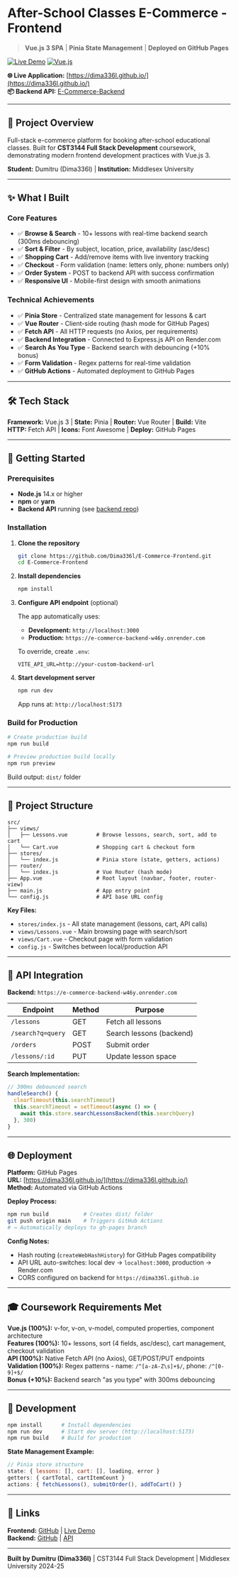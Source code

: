 # After-School Classes E-Commerce - Frontend

> **Vue.js 3 SPA** | **Pinia State Management** | **Deployed on GitHub Pages**

[![Live Demo](https://img.shields.io/badge/demo-live-success)](https://dima336l.github.io/)
[![Vue.js](https://img.shields.io/badge/Vue.js-3.3.4-brightgreen)](https://vuejs.org/)

**🌐 Live Application:** [https://dima336l.github.io/](https://dima336l.github.io/)  
**📦 Backend API:** [E-Commerce-Backend](https://github.com/Dima336l/E-Commerce-Backend)

---

## 🎯 Project Overview

Full-stack e-commerce platform for booking after-school educational classes. Built for **CST3144 Full Stack Development** coursework, demonstrating modern frontend development practices with Vue.js 3.

**Student:** Dumitru (Dima336l) | **Institution:** Middlesex University

---

## ✨ What I Built

### Core Features
- ✅ **Browse & Search** - 10+ lessons with real-time backend search (300ms debouncing)
- ✅ **Sort & Filter** - By subject, location, price, availability (asc/desc)
- ✅ **Shopping Cart** - Add/remove items with live inventory tracking
- ✅ **Checkout** - Form validation (name: letters only, phone: numbers only)
- ✅ **Order System** - POST to backend API with success confirmation
- ✅ **Responsive UI** - Mobile-first design with smooth animations

### Technical Achievements
- ✅ **Pinia Store** - Centralized state management for lessons & cart
- ✅ **Vue Router** - Client-side routing (hash mode for GitHub Pages)
- ✅ **Fetch API** - All HTTP requests (no Axios, per requirements)
- ✅ **Backend Integration** - Connected to Express.js API on Render.com
- ✅ **Search As You Type** - Backend search with debouncing (+10% bonus)
- ✅ **Form Validation** - Regex patterns for real-time validation
- ✅ **GitHub Actions** - Automated deployment to GitHub Pages

---

## 🛠 Tech Stack

**Framework:** Vue.js 3 | **State:** Pinia | **Router:** Vue Router | **Build:** Vite  
**HTTP:** Fetch API | **Icons:** Font Awesome | **Deploy:** GitHub Pages

---

## 🚀 Getting Started

### Prerequisites

- **Node.js** 14.x or higher
- **npm** or **yarn**
- **Backend API** running (see [backend repo](https://github.com/Dima336l/E-Commerce-Backend))

### Installation

1. **Clone the repository**
   ```bash
   git clone https://github.com/Dima336l/E-Commerce-Frontend.git
   cd E-Commerce-Frontend
   ```

2. **Install dependencies**
   ```bash
   npm install
   ```

3. **Configure API endpoint** (optional)
   
   The app automatically uses:
   - **Development:** `http://localhost:3000`
   - **Production:** `https://e-commerce-backend-w46y.onrender.com`
   
   To override, create `.env`:
   ```env
   VITE_API_URL=http://your-custom-backend-url
   ```

4. **Start development server**
   ```bash
   npm run dev
   ```
   
   App runs at: `http://localhost:5173`

### Build for Production

```bash
# Create production build
npm run build

# Preview production build locally
npm run preview
```

Build output: `dist/` folder

---

## 📁 Project Structure

```
src/
├── views/
│   ├── Lessons.vue         # Browse lessons, search, sort, add to cart
│   └── Cart.vue            # Shopping cart & checkout form
├── stores/
│   └── index.js            # Pinia store (state, getters, actions)
├── router/
│   └── index.js            # Vue Router (hash mode)
├── App.vue                 # Root layout (navbar, footer, router-view)
├── main.js                 # App entry point
└── config.js               # API base URL config
```

**Key Files:**
- `stores/index.js` - All state management (lessons, cart, API calls)
- `views/Lessons.vue` - Main browsing page with search/sort
- `views/Cart.vue` - Checkout page with form validation
- `config.js` - Switches between local/production API

---

## 🔌 API Integration

**Backend:** `https://e-commerce-backend-w46y.onrender.com`

| Endpoint | Method | Purpose |
|----------|--------|---------|
| `/lessons` | GET | Fetch all lessons |
| `/search?q=query` | GET | Search lessons (backend) |
| `/orders` | POST | Submit order |
| `/lessons/:id` | PUT | Update lesson space |

**Search Implementation:**
```javascript
// 300ms debounced search
handleSearch() {
  clearTimeout(this.searchTimeout)
  this.searchTimeout = setTimeout(async () => {
    await this.store.searchLessonsBackend(this.searchQuery)
  }, 300)
}
```

---

## 🌐 Deployment

**Platform:** GitHub Pages  
**URL:** [https://dima336l.github.io/](https://dima336l.github.io/)  
**Method:** Automated via GitHub Actions

**Deploy Process:**
```bash
npm run build           # Creates dist/ folder
git push origin main    # Triggers GitHub Actions
# → Automatically deploys to gh-pages branch
```

**Config Notes:**
- Hash routing (`createWebHashHistory`) for GitHub Pages compatibility
- API URL auto-switches: local dev → `localhost:3000`, production → Render.com
- CORS configured on backend for `https://dima336l.github.io`

---

## 🎓 Coursework Requirements Met

**Vue.js (100%):** v-for, v-on, v-model, computed properties, component architecture  
**Features (100%):** 10+ lessons, sort (4 fields, asc/desc), cart management, checkout validation  
**API (100%):** Native Fetch API (no Axios), GET/POST/PUT endpoints  
**Validation (100%):** Regex patterns - name: `/^[a-zA-Z\s]+$/`, phone: `/^[0-9]+$/`  
**Bonus (+10%):** Backend search "as you type" with 300ms debouncing

---

## 🔧 Development

```bash
npm install      # Install dependencies
npm run dev      # Start dev server (http://localhost:5173)
npm run build    # Build for production
```

**State Management Example:**
```javascript
// Pinia store structure
state: { lessons: [], cart: [], loading, error }
getters: { cartTotal, cartItemCount }
actions: { fetchLessons(), submitOrder(), addToCart() }
```

---

## 🔗 Links

**Frontend:** [GitHub](https://github.com/Dima336l/E-Commerce-Frontend) | [Live Demo](https://dima336l.github.io/)  
**Backend:** [GitHub](https://github.com/Dima336l/E-Commerce-Backend) | [API](https://e-commerce-backend-w46y.onrender.com)

---

**Built by Dumitru (Dima336l)** | CST3144 Full Stack Development | Middlesex University 2024-25

